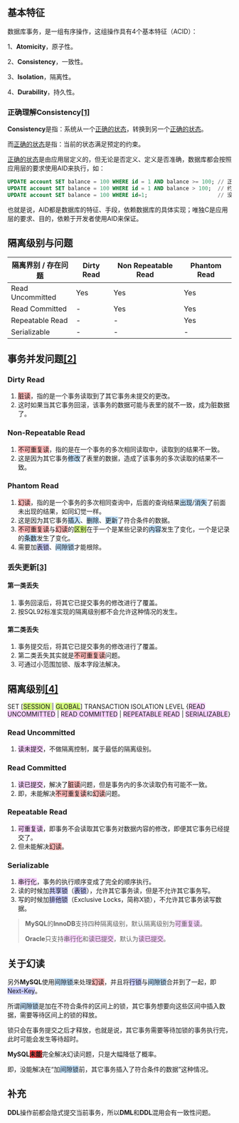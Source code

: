 ## 基本特征

数据库事务，是一组有序操作，这组操作具有4个基本特征（ACID）：

1、**Atomicity**，原子性。

2、**Consistency**，一致性。

3、**Isolation**，隔离性。

4、**Durability**，持久性。

### 正确理解Consistency[[1]](https://www.zhihu.com/question/31346392/answer/362597203)

**Consistency**是指：系统从一个<u>正确的状态</u>，转换到另一个<u>正确的状态</u>。

而<u>正确的状态</u>是指：当前的状态满足预定的约束。

<u>正确的状态</u>是由应用层定义的，但无论是否定义、定义是否准确，数据库都会按照应用层的要求使用AID来执行，如：

```sql
UPDATE account SET balance = 100 WHERE id = 1 AND balance >= 100; // 正确定义约束
UPDATE account SET balance = 100 WHERE id = 1 AND balance > 100;  // 约束不准确，但数据库仍旧会执行
UPDATE account SET balance = 100 WHERE id=1; 					  // 没有定义约束，但数据库仍旧会执行
```

也就是说，AID都是数据库的特征、手段，依赖数据库的具体实现；唯独C是应用层的要求、目的，依赖于开发者使用AID来保证。



## 隔离级别与问题

| 隔离界别 / 存在问题 | Dirty Read | Non Repeatable Read | Phantom Read |
| ------------------- | ---------- | ------------------- | ------------ |
| Read Uncommitted    | Yes        | Yes                 | Yes          |
| Read Committed      | -          | Yes                 | Yes          |
| Repeatable Read     | -          | -                   | Yes          |
| Serializable        | -          | -                   | -            |



## 事务并发问题[[2]](http://c.biancheng.net/view/4220.html)

### Dirty Read

1. <span style=background:#ffb8b8>脏读</span>，指的是一个事务读取到了其它事务未提交的更改。
2. 这时如果当其它事务回滚，该事务的数据可能与表里的就不一致，成为脏数据了。

### Non-Repeatable Read

1. <span style=background:#ffb8b8>不可重复读</span>，指的是在一个事务的多次相同读取中，读取到的结果不一致。
2. 这是因为其它事务<span style=background:#c2e2ff>修改</span>了表里的数据，造成了该事务的多次读取的结果不一致。

### Phantom Read

1. <span style=background:#ffb8b8>幻读</span>，指的是一个事务的多次相同查询中，后面的查询结果<span style=background:#c2e2ff>出现</span>/<span style=background:#c2e2ff>消失</span>了前面未出现的结果，如同幻觉一样。
2. 这是因为其它事务<span style=background:#c2e2ff>插入</span>、<span style=background:#c2e2ff>删除</span>、<span style=background:#c2e2ff>更新</span>了符合条件的数据。
3. <span style=background:#ffb8b8>不可重复读</span>与<span style=background:#ffb8b8>幻读</span>的<span style=background:#d4fe7f>区别</span>在于一个是某些记录的<span style=background:#c2e2ff>内容</span>发生了变化，一个是记录的<span style=background:#c2e2ff>条数</span>发生了变化。
4. 需要加<span style=background:#c9ccff>表锁</span>、<span style=background:#c2e2ff>间隙锁</span>才能根除。

### 丢失更新[[3]](https://cloud.tencent.com/developer/article/1433036)

#### 第一类丢失

1. 事务回滚后，将其它已提交事务的修改进行了覆盖。
2. 按SQL92标准实现的隔离级别都不会允许这种情况的发生。

#### 第二类丢失

1. 事务提交后，将其它已提交事务的修改进行了覆盖。
2. 第二类丢失其实就是<span style=background:#ffb8b8>不可重复读</span>问题。
3. 可通过小范围加锁、版本字段法解决。



## 隔离级别[[4]](https://zhuanlan.zhihu.com/p/117476959)

SET [<span style=background:#d4fe7f>SESSION </span>| <span style=background:#d4fe7f>GLOBAL</span>] TRANSACTION ISOLATION LEVEL {<span style=background:#f8d2ff>READ UNCOMMITTED</span> | <span style=background:#f8d2ff>READ COMMITTED</span> | <span style=background:#f8d2ff>REPEATABLE READ</span> | <span style=background:#f8d2ff>SERIALIZABLE</span>}

### Read Uncommitted

1. <span style=background:#f8d2ff>读未提交</span>，不做隔离控制，属于最低的隔离级别。

### Read Committed

1. <span style=background:#f8d2ff>读已提交</span>，解决了<span style=background:#ffb8b8>脏读</span>问题，但是事务内的多次读取仍有可能不一致。
2. 即，未能解决<span style=background:#ffb8b8>不可重复读</span>和<span style=background:#ffb8b8>幻读</span>问题。

### Repeatable Read

1. <span style=background:#f8d2ff>可重复读</span>，即事务不会读取其它事务对数据内容的修改，即便其它事务已经提交了。
2. 但未能解决<span style=background:#ffb8b8>幻读</span>。

### Serializable

1. <span style=background:#f8d2ff>串行化</span>，事务的执行顺序变成了完全的顺序执行。
2. 读的时候加<span style=background:#c9ccff>共享锁</span>（<span style=background:#c9ccff>表锁</span>），允许其它事务读，但是不允许其它事务写。
3. 写的时候加<span style=background:#c9ccff>排他锁</span>（Exclusive Locks，简称X锁），不允许其它事务读写数据。

> **MySQL**的**InnoDB**支持四种隔离级别，默认隔离级别为<span style=background:#f8d2ff>可重复读</span>。
>
> **Oracle**只支持<span style=background:#f8d2ff>串行化</span>和<span style=background:#f8d2ff>读已提交</span>，默认为<span style=background:#f8d2ff>读已提交</span>。



## 关于幻读

另外**MySQL**使用<span style=background:#c2e2ff>间隙锁</span>来处理<span style=background:#ffb8b8>幻读</span>，并且将<span style=background:#c9ccff>行锁</span>与<span style=background:#c2e2ff>间隙锁</span>合并到了一起，即<span style=background:#c9ccff>Next-Key</span>。

所谓<span style=background:#c2e2ff>间隙锁</span>是加在不符合条件的区间上的锁，其它事务想要向这些区间中插入数据，需要等待区间上的锁的释放。

锁只会在事务提交之后才释放，也就是说，其它事务需要等待加锁的事务执行完，此时可能会发生等待超时。

**MySQL**<span style=background:#ff4343>**未能**</span>完全解决幻读问题，只是大幅降低了概率。

即，没能解决在“加<span style=background:#c2e2ff>间隙锁</span>前，其它事务插入了符合条件的数据”这种情况。



## 补充

**DDL**操作前都会隐式提交当前事务，所以**DML**和**DDL**混用会有一致性问题。
